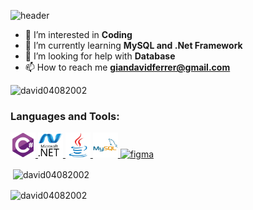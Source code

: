 ![header](https://capsule-render.vercel.app/api?type=waving&color=0:EEFF00,100:a82da8&height=300&section=header&text=Hello,%20I'm%20David&fontSize=50&animation=fadeIn)

- 👀 I’m interested in **Coding**
- 🌱 I’m currently learning **MySQL and .Net Framework**
- 🤝 I’m looking for help with **Database**
- 📫 How to reach me **giandavidferrer@gmail.com**

<p align="left"> <img src="https://komarev.com/ghpvc/?username=david04082002&label=Profile%20views&color=0e75b6&style=flat" alt="david04082002" /> </p>

<h3 align="left">Languages and Tools:</h3>
<p align="left"> <a href="https://www.w3schools.com/cs/" target="_blank" rel="noreferrer"> 
<img src="https://raw.githubusercontent.com/devicons/devicon/master/icons/csharp/csharp-original.svg" alt="csharp" width="40" height="40"/> </a> 
<a href="https://dotnet.microsoft.com/" target="_blank" rel="noreferrer"> <img src="https://raw.githubusercontent.com/devicons/devicon/master/icons/dot-net/dot-net-original-wordmark.svg" alt="dotnet" width="40" height="40"/> </a>  <a href="https://www.java.com" target="_blank" rel="noreferrer"> <img src="https://raw.githubusercontent.com/devicons/devicon/master/icons/java/java-original.svg" alt="java" width="40" height="40"/> </a> <a href="https://www.mysql.com/" target="_blank" rel="noreferrer"> <img src="https://raw.githubusercontent.com/devicons/devicon/master/icons/mysql/mysql-original-wordmark.svg" alt="mysql" width="40" height="40"/><a href="https://www.figma.com/" target="_blank" rel="noreferrer"> <img src="https://www.vectorlogo.zone/logos/figma/figma-icon.svg" alt="figma" width="40" height="40"/> </a>

<p>&nbsp;<img align="center" src="https://github-readme-stats.vercel.app/api?username=david04082002&show_icons=true&locale=en" alt="david04082002" /></p>

<p><img align="center" src="https://github-readme-streak-stats.herokuapp.com/?user=david04082002&" alt="david04082002" /></p>

<!---
David04082002/David04082002 is a ✨ special ✨ repository because its `README.md` (this file) appears on your GitHub profile.
You can click the Preview link to take a look at your changes.
--->
